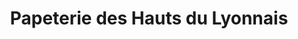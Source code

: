 ---
title: "Papeterie des Hauts du Lyonnais"
url: /saint-symphorien-sur-coise/papeterie-des-hauts-du-lyonnais/
shop: marchand de journaux
---
